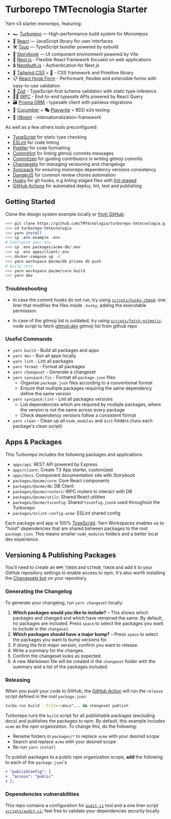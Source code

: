 # Turborepo TMTecnologia Starter

Yarn v3 starter monorepo, featuring:

- 🏎 [Turborepo](https://turborepo.org) — High-performance build system for Monorepos
- 🚀 [React](https://reactjs.org/) — JavaScript library for user interfaces
- 🛠 [Tsup](https://github.com/egoist/tsup) — TypeScript bundler powered by esbuild
- 📖 [Storybook](https://storybook.js.org/) — UI component environment powered by Vite
- 🔼 [Next.js](https://nextjs.org/) - Flexible React framework focused on web applications
- 🔒️ [NextAuth.js](https://next-auth.js.org/) - Authentication for Next.js
- 💄 [Tailwind CSS](https://tailwindcss.com/) + [🩻](https://www.radix-ui.com/) - CSS framework and Primitive library
- 📋 [React Hook Form](https://react-hook-form.com/) - Performant, flexible and extensible forms with easy-to-use validation
- 💎 [Zod](https://zod.dev/) - TypeScript-first schema validation with static type inference
- 🧑‍💻 [tRPC](https://trpc.io/) - End-to-end typesafe APIs powered by React Query
- 🗃️ [Prisma ORM](https://prisma.io/) - typesafe client with painless migrations
- 🥒 [Cucumber](https://cucumber.io/) + 🎭 [Playwrite](https://playwright.dev/) = BDD e2e testing
- 💬 [i18next](https://www.i18next.com/) - internationalization-framework

As well as a few others tools preconfigured:

- [TypeScript](https://www.typescriptlang.org/) for static type checking
- [ESLint](https://eslint.org/) for code linting
- [Prettier](https://prettier.io) for code formatting
- [Commitlint](https://commitlint.js.org/) for linting gitmoji commits messages
- [Commitzen](https://commitizen-tools.github.io/commitizen/) for guiding contributors in writing gitmoji commits
- [Changesets](https://github.com/changesets/changesets) for managing versioning and changelogs
- [Syncpack](https://github.com/JamieMason/syncpack#readme) for ensuring monorepo dependency versions consistency
- [DangerJS](https://danger.systems/js/) for common review chores automation
- [Husky](https://typicode.github.io/husky/#/) for git hooks, e.g linting staged files with [lint-staged](https://github.com/okonet/lint-staged#readme)
- [GitHub Actions](https://github.com/features/actions) for automated deploy, lint, test and publishing

## Getting Started

Clone the design system example locally or [from GitHub](https://github.com/TMTecnologia/turborepo-tmtecnologia):

```bash
>>> git clone https://github.com/TMTecnologia/turborepo-tmtecnologia.git
>>> cd turborepo-tmtecnologia
>>> yarn install
>>> cp .env.example .env
# Configure your env
>>> cp .env packages/acme-db/.env
>>> cp .env apps/client/.env
>>> docker-compose up -d
>>> yarn workspace @acme/db prisma db push
# build core
>>> yarn workspace @acme/core build
>>> yarn dev
```

### Troubleshooting

- In case the commit hooks do not run, try using [`scripts/husky-chmod`](./scripts/husky-chmod): one liner that modifies the files inside `.husky`, adding the executable permission

- In case of the gitmoji list is outdated, try using [`scripts/fetch-gitmojis`](./scripts/fetch-gitmojis): node script to fetch [gitmoji.dev](gitmoji.dev) gitmoji list from github repo

### Useful Commands

- `yarn build` - Build all packages and apps
- `yarn dev` - Run all apps locally
- `yarn lint` - Lint all packages
- `yarn format` - Format all packages
- `yarn changeset` - Generate a changeset
- `yarn syncpack:fix` - Format all `package.json` files
  - Organise `package.json` files according to a conventional format
  - Ensure that multiple packages requiring the same dependency define the same
  version
- `yarn syncpack:lint` - Lint all packages versions
  - List dependencies which are required by multiple packages, where the version is not the same across every package
  - Check dependency versions follow a consistent format
- `yarn clean` - Clean up all `node_modules` and `dist` folders (runs each package's clean script)

## Apps & Packages

This Turborepo includes the following packages and applications:

- `apps/api`: REST API powered by Express
- `apps/client`: Create T3 App starter, customized
- `apps/docs`: Component documentation site with Storybook
- `packages/@acme/core`: Core React components
- `packages/@acme/db`: DB Client
- `packages/@acme/routers`: tRPC routers to interact with DB
- `packages/@acme/utils`: Shared React utilities
- `packages/@acme/tsconfig`: Shared `tsconfig.json`s used throughout the Turborepo
- `packages/eslint-config-acme`: ESLint shared config

Each package and app is 100% [TypeScript](https://www.typescriptlang.org/). Yarn Workspaces enables us to "hoist" dependencies that are shared between packages to the root `package.json`. This means smaller `node_modules` folders and a better local dev experience.

## Versioning & Publishing Packages

You'll need to create an `NPM_TOKEN` and `GITHUB_TOKEN` and add it to your GitHub repository settings to enable access to npm. It's also worth installing the [Changesets bot](https://github.com/apps/changeset-bot) on your repository.

### Generating the Changelog

To generate your changelog, run `yarn changeset` locally:

1. **Which packages would you like to include?** – This shows which packages and changed and which have remained the same. By default, no packages are included. Press `space` to select the packages you want to include in the `changeset`.
1. **Which packages should have a major bump?** – Press `space` to select the packages you want to bump versions for.
1. If doing the first major version, confirm you want to release.
1. Write a summary for the changes.
1. Confirm the changeset looks as expected.
1. A new Markdown file will be created in the `changeset` folder with the summary and a list of the packages included.

### Releasing

When you push your code to GitHub, the [GitHub Action](https://github.com/changesets/action) will run the `release` script defined in the root `package.json`:

```bash
turbo run build --filter=docs^... && changeset publish
```

Turborepo runs the `build` script for all publishable packages (excluding docs) and publishes the packages to npm. By default, this example includes `acme` as the npm organization. To change this, do the following:

- Rename folders in `packages/*` to replace `acme` with your desired scope
- Search and replace `acme` with your desired scope
- Re-run `yarn install`

To publish packages to a public npm organization scope, **add** the following to each of the `package.json`'s

```diff
+ "publishConfig": {
+  "access": "public"
+ },
```

### Dependencies vulnerabilities

This repo contains a configuration for [`audit-ci`](https://www.npmjs.com/package/audit-ci) tool and a one liner script [`scripts/audit-ci`](./scripts/audit-ci); feel free to validate your dependencies security locally
